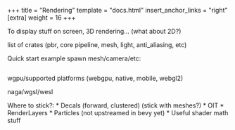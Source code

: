 +++
title = "Rendering"
template = "docs.html"
insert_anchor_links = "right"
[extra]
weight = 16
+++

To display stuff on screen, 3D rendering... (what about 2D?)

list of crates (pbr, core pipeline, mesh, light, anti_aliasing, etc)

Quick start example spawn mesh/camera/etc:
```rust

```

wgpu/supported platforms (webgpu, native, mobile, webgl2)

naga/wgsl/wesl

Where to stick?:
    * Decals (forward, clustered) (stick with meshes?)
    * OIT
    * RenderLayers
    * Particles (not upstreamed in bevy yet)
    * Useful shader math stuff

